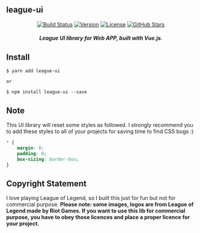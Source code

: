 ## league-ui
<p align="center">
    <a href="https://www.travis-ci.org/yingjieweb/league-ui"><img src="https://www.travis-ci.org/yingjieweb/league-ui.svg?branch=master" alt="Build Status"></a>
    <a href="https://www.npmjs.com/package/league-ui"><img src="https://img.shields.io/npm/v/league-ui?color=%230E80C0" alt="Version"></a>
    <a href="https://github.com/yingjieweb/league-ui"><img src="https://img.shields.io/github/license/yingjieweb/league-ui" alt="License"></a>
    <a href="https://github.com/yingjieweb/league-ui"><img src="https://img.shields.io/github/stars/yingjieweb/league-ui?style=social" alt="GitHub Stars"></a>
</p>
<h5 align="center">League UI library for Web APP, built with Vue.js.</h5>

## Install
```
$ yarn add league-ui

or

$ npm install league-ui --save
```

## Note
This UI library will reset some styles as followed. I strongly recommend you to add these styles to all of your projects for saving time to find CSS bugs :)
```css
* {
    margin: 0;
    padding: 0;
    box-sizing: border-box;
}
```

## Copyright Statement
I love playing League of Legend, so I built this just for fun but not for commercial purpose.
**Please note: some images, logos are from League of Legend made by Riot Games. If you want to use this lib for commercial purpose,
you have to obey those licences and place a proper licence for your project.**